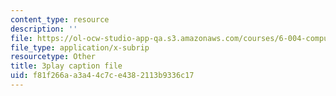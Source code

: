```yaml
---
content_type: resource
description: ''
file: https://ol-ocw-studio-app-qa.s3.amazonaws.com/courses/6-004-computation-structures-spring-2017/f81f266aa3a44c7ce4382113b9336c17_0Q6kYWnhaks.srt
file_type: application/x-subrip
resourcetype: Other
title: 3play caption file
uid: f81f266a-a3a4-4c7c-e438-2113b9336c17
---
```

